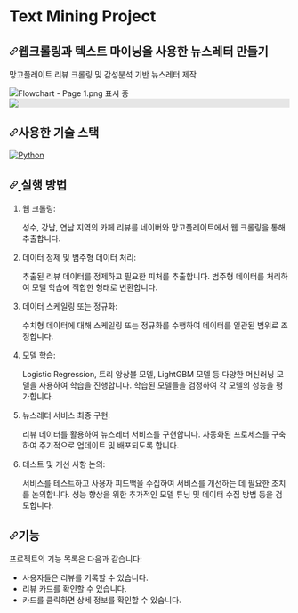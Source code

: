# Text Mining Project
<div class="Box-sc-g0xbh4-0 cTsUqU js-snippet-clipboard-copy-unpositioned" data-hpc="true"><article class="markdown-body entry-content container-lg" itemprop="text"><h1 tabindex="-1" dir="auto"><a id="user-content-프로젝트-소개" class="anchor" aria-hidden="true" tabindex="-1" href="#프로젝트-소개"><svg class="octicon octicon-link" viewBox="0 0 16 16" version="1.1" width="16" height="16" aria-hidden="true"><path d="m7.775 3.275 1.25-1.25a3.5 3.5 0 1 1 4.95 4.95l-2.5 2.5a3.5 3.5 0 0 1-4.95 0 .751.751 0 0 1 .018-1.042.751.751 0 0 1 1.042-.018 1.998 1.998 0 0 0 2.83 0l2.5-2.5a2.002 2.002 0 0 0-2.83-2.83l-1.25 1.25a.751.751 0 0 1-1.042-.018.751.751 0 0 1-.018-1.042Zm-4.69 9.64a1.998 1.998 0 0 0 2.83 0l1.25-1.25a.751.751 0 0 1 1.042.018.751.751 0 0 1 .018 1.042l-1.25 1.25a3.5 3.5 0 1 1-4.95-4.95l2.5-2.5a3.5 3.5 0 0 1 4.95 0 .751.751 0 0 1-.018 1.042.751.751 0 0 1-1.042.018 1.998 1.998 0 0 0-2.83 0l-2.5 2.5a1.998 1.998 0 0 0 0 2.83Z"></path></svg></a>웹크롤링과 텍스트 마이닝을 사용한 뉴스레터 만들기</h1>
<p dir="auto">망고플레이트 리뷰 크롤링 및 감성분석 기반 뉴스레터 제작 </p>

<img src="https://lh3.google.com/u/0/d/14x0I8XHQYXhotDgyzKv3vxHXDYvSWpXu=w2560-h1347-iv1" class="a-b-ta-Ua" alt="Flowchart - Page 1.png 표시 중" aria-hidden="true">

<img style="display: block;-webkit-user-select: none;margin: auto;background-color: hsl(0, 0%, 90%);transition: background-color 300ms;" src="https://lh3.googleusercontent.com/u/0/drive-viewer/AEYmBYRYFvZtydX-V8pX2vkZVLsW-qCLsxzbXnS_TUzqci_zAC58r6Dy418_dIASVFOPqSKzRMf0Yv5jMShBiFiWDIneYuvMYg=w2560-h1347">
<h2 tabindex="-1" dir="auto"><a id="user-content-사용한-기술-스택" class="anchor" aria-hidden="true" tabindex="-1" href="#사용한-기술-스택"><svg class="octicon octicon-link" viewBox="0 0 16 16" version="1.1" width="16" height="16" aria-hidden="true"><path d="m7.775 3.275 1.25-1.25a3.5 3.5 0 1 1 4.95 4.95l-2.5 2.5a3.5 3.5 0 0 1-4.95 0 .751.751 0 0 1 .018-1.042.751.751 0 0 1 1.042-.018 1.998 1.998 0 0 0 2.83 0l2.5-2.5a2.002 2.002 0 0 0-2.83-2.83l-1.25 1.25a.751.751 0 0 1-1.042-.018.751.751 0 0 1-.018-1.042Zm-4.69 9.64a1.998 1.998 0 0 0 2.83 0l1.25-1.25a.751.751 0 0 1 1.042.018.751.751 0 0 1 .018 1.042l-1.25 1.25a3.5 3.5 0 1 1-4.95-4.95l2.5-2.5a3.5 3.5 0 0 1 4.95 0 .751.751 0 0 1-.018 1.042.751.751 0 0 1-1.042.018 1.998 1.998 0 0 0-2.83 0l-2.5 2.5a1.998 1.998 0 0 0 0 2.83Z"></path></svg></a>사용한 기술 스택</h2>
<p dir="auto"><a target="_blank" rel="noopener noreferrer nofollow" href="https://camo.githubusercontent.com/65374378e4f455f814ca433e9008af57c57165df18485ddaa25fa2d58ef2455e/68747470733a2f2f696d672e736869656c64732e696f2f62616467652f507974686f6e2d3337373641422e7376673f7374796c653d666f722d7468652d6261646765266c6f676f3d507974686f6e266c6f676f436f6c6f723d7768697465"><img src="https://camo.githubusercontent.com/65374378e4f455f814ca433e9008af57c57165df18485ddaa25fa2d58ef2455e/68747470733a2f2f696d672e736869656c64732e696f2f62616467652f507974686f6e2d3337373641422e7376673f7374796c653d666f722d7468652d6261646765266c6f676f3d507974686f6e266c6f676f436f6c6f723d7768697465" alt="Python" data-canonical-src="https://img.shields.io/badge/Python-3776AB.svg?style=for-the-badge&amp;logo=Python&amp;logoColor=white" style="max-width: 100%;"></a>

<h2 tabindex="-1" dir="auto">
    <a id="user-content-실행-방법" class="anchor" aria-hidden="true" tabindex="-1" href="#실행-방법">
        <svg class="octicon octicon-link" viewBox="0 0 16 16" version="1.1" width="16" height="16" aria-hidden="true">
            <path d="m7.775 3.275 1.25-1.25a3.5 3.5 0 1 1 4.95 4.95l-2.5 2.5a3.5 3.5 0 0 1-4.95 0 .751.751 0 0 1 .018-1.042.751.751 0 0 1 1.042-.018 1.998 1.998 0 0 0 2.83 0l2.5-2.5a2.002 2.002 0 0 0-2.83-2.83l-1.25 1.25a.751.751 0 0 1-1.042-.018.751.751 0 0 1-.018-1.042Zm-4.69 9.64a1.998 1.998 0 0 0 2.83 0l1.25-1.25a.751.751 0 0 1 1.042.018.751.751 0 0 1 .018 1.042l-1.25 1.25a3.5 3.5 0 1 1-4.95-4.95l2.5-2.5a3.5 3.5 0 0 1 4.95 0 .751.751 0 0 1-.018 1.042.751.751 0 0 1-1.042.018 1.998 1.998 0 0 0-2.83 0l-2.5 2.5a1.998 1.998 0 0 0 0 2.83Z">
            </path>
        </svg>
    </a>
    실행 방법
</h2>
<ol dir="auto">
    <li>웹 크롤링:
        <p>성수, 강남, 연남 지역의 카페 리뷰를 네이버와 망고플레이트에서 웹 크롤링을 통해 추출합니다.</p>
    </li>
    <li>데이터 정제 및 범주형 데이터 처리:
        <p>추출된 리뷰 데이터를 정제하고 필요한 피처를 추출합니다. 범주형 데이터를 처리하여 모델 학습에 적합한 형태로 변환합니다.</p>
    </li>
    <li>데이터 스케일링 또는 정규화:
        <p>수치형 데이터에 대해 스케일링 또는 정규화를 수행하여 데이터를 일관된 범위로 조정합니다.</p>
    </li>
    <li>모델 학습:
        <p>Logistic Regression, 트리 앙상블 모델, LightGBM 모델 등 다양한 머신러닝 모델을 사용하여 학습을 진행합니다. 학습된 모델들을 검정하여 각 모델의 성능을 평가합니다.</p>
    </li>
    <li>뉴스레터 서비스 최종 구현:
        <p>리뷰 데이터를 활용하여 뉴스레터 서비스를 구현합니다. 자동화된 프로세스를 구축하여 주기적으로 업데이트 및 배포되도록 합니다.</p>
    </li>
    <li>테스트 및 개선 사항 논의:
        <p>서비스를 테스트하고 사용자 피드백을 수집하여 서비스를 개선하는 데 필요한 조치를 논의합니다. 성능 향상을 위한 추가적인 모델 튜닝 및 데이터 수집 방법 등을 검토합니다.</p>
    </li>
</ol>

<h2 tabindex="-1" dir="auto"><a id="user-content-기능" class="anchor" aria-hidden="true" tabindex="-1" href="#기능"><svg class="octicon octicon-link" viewBox="0 0 16 16" version="1.1" width="16" height="16" aria-hidden="true"><path d="m7.775 3.275 1.25-1.25a3.5 3.5 0 1 1 4.95 4.95l-2.5 2.5a3.5 3.5 0 0 1-4.95 0 .751.751 0 0 1 .018-1.042.751.751 0 0 1 1.042-.018 1.998 1.998 0 0 0 2.83 0l2.5-2.5a2.002 2.002 0 0 0-2.83-2.83l-1.25 1.25a.751.751 0 0 1-1.042-.018.751.751 0 0 1-.018-1.042Zm-4.69 9.64a1.998 1.998 0 0 0 2.83 0l1.25-1.25a.751.751 0 0 1 1.042.018.751.751 0 0 1 .018 1.042l-1.25 1.25a3.5 3.5 0 1 1-4.95-4.95l2.5-2.5a3.5 3.5 0 0 1 4.95 0 .751.751 0 0 1-.018 1.042.751.751 0 0 1-1.042.018 1.998 1.998 0 0 0-2.83 0l-2.5 2.5a1.998 1.998 0 0 0 0 2.83Z"></path></svg></a>기능</h2>
<p dir="auto">프로젝트의 기능 목록은 다음과 같습니다:</p>
<ul dir="auto">
<li>사용자들은 리뷰를 기록할 수 있습니다.</li>
<li>리뷰 카드를 확인할 수 있습니다.</li>
<li>카드를 클릭하면 상세 정보를 확인할 수 있습니다.</li>
</ul>
</article></div>
